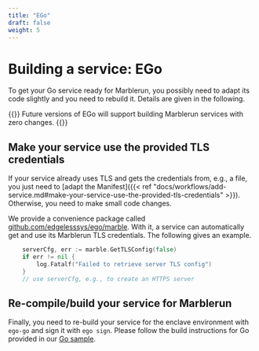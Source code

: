 ```yaml
---
title: "EGo"
draft: false
weight: 5
---
```


# Building a service: EGo
To get your Go service ready for Marblerun, you possibly need to adapt its code slightly and you need to rebuild it. Details are given in the following.

{{<note>}}
Future versions of EGo will support building Marblerun services with zero changes.
{{</note>}}

## Make your service use the provided TLS credentials

If your service already uses TLS and gets the credentials from, e.g., a file, you just need to [adapt the Manifest]({{< ref "docs/workflows/add-service.md#make-your-service-use-the-provided-tls-credentials" >}}). Otherwise, you need to make small code changes.

We provide a convenience package called [github.com/edgelesssys/ego/marble](https://pkg.go.dev/github.com/edgelesssys/ego/marble#GetTLSConfig). With it, a service can automatically get and use its Marblerun TLS credentials. The following gives an example.
```Go
    serverCfg, err := marble.GetTLSConfig(false)
    if err != nil {
        log.Fatalf("Failed to retrieve server TLS config")
    }
    // use serverCfg, e.g., to create an HTTPS server
```

## Re-compile/build your service for Marblerun

Finally, you need to re-build your service for the enclave environment with `ego-go` and sign it with `ego sign`. Please follow the build instructions for Go provided in our [Go sample](https://github.com/edgelesssys/marblerun/blob/master/samples/helloworld).
